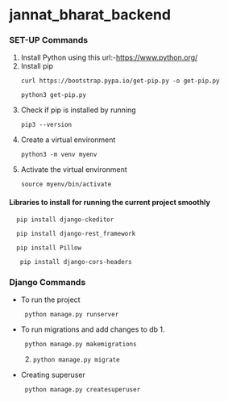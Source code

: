 # jannat_bharat_backend

### SET-UP Commands

1. Install Python using this url:-https://www.python.org/
2. Install pip
   ```
   curl https://bootstrap.pypa.io/get-pip.py -o get-pip.py
   ```
   ```
   python3 get-pip.py
   ```
3. Check if pip is installed by running
    ```
    pip3 --version
    ```
4. Create a virtual environment 
   ```
   python3 -m venv myenv
   ```
5. Activate the virtual environment
   ```
   source myenv/bin/activate
   ```

#### Libraries to install for running the current project smoothly

   ```
     pip install django-ckeditor
   ```
   ```
     pip install django-rest_framework 
   ```
   ```
     pip install Pillow
   ```
   ```
      pip install django-cors-headers
   ```

### Django Commands 

+ To run the project
   ```
    python manage.py runserver
   ```
+ To run migrations and add changes to db
  1.
     ```
      python manage.py makemigrations
     ```  
  2.
     ```
     python manage.py migrate
     ```
+ Creating superuser
   ```
    python manage.py createsuperuser
   ```
  

